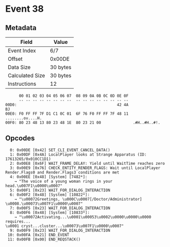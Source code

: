 # Event 38

## Metadata

| Field           | Value    |
|-----------------|----------|
| Event Index     | 6/7      |
| Offset          | 0x00DE   |
| Data Size       | 30 bytes |
| Calculated Size | 30 bytes |
| Instructions    | 12       |

```
      00 01 02 03 04 05 06 07  08 09 0A 0B 0C 0D 0E 0F
      -- -- -- -- -- -- -- --  -- -- -- -- -- -- -- --
00D0:                                            42 4A                BJ
00E0: F0 FF FF 7F D1 C1 0C 01  6F 76 F0 FF FF 7F 48 11  ........ov....H.
00F0: 80 23 48 13 80 23 48 1E  80 23 21 00              .#H..#H..#!.    
```

## Opcodes

```
  0: 0x00DE [0x42] SET_CLI_EVENT_CANCEL_DATA()
  1: 0x00DF [0x4A] LocalPlayer looks at Strange Apparatus (ID: 17613265/0x010CC1D1)
  2: 0x00E8 [0x6F] WAIT_FRAME_DELAY: Yield until WaitTime reaches zero
  3: 0x00E9 [0x76] CHECK_ENTITY_RENDER_FLAGS: Wait until LocalPlayer Render.Flags0 and Render.Flags3 conditions are met
  4: 0x00EE [0x48] [System] [7482*]:
    → "The voice of a young woman rings in your head.\u007F1\u0000\u0007"
  5: 0x00F1 [0x23] WAIT_FOR_DIALOG_INTERACTION
  6: 0x00F2 [0x48] [System] [10822*]:
    → "\u00072Greetings, \u000C\u0007[/Doctor/Administrator] \u0008.\u00073\u007F1\u0000\u0007"
  7: 0x00F5 [0x23] WAIT_FOR_DIALOG_INTERACTION
  8: 0x00F6 [0x48] [System] [10833*]:
    → "\u00072Activating...\u0001\u00053\u0002\u0000\u0000\u0000 requires...
\u0001 cryst...cluster...\u00073\u007F1\u0000\u0007"
  9: 0x00F9 [0x23] WAIT_FOR_DIALOG_INTERACTION
 10: 0x00FA [0x21] END_EVENT
 11: 0x00FB [0x00] END_REQSTACK()
```
